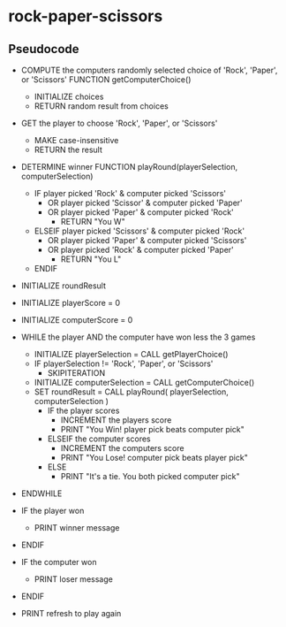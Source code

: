 # rock-paper-scissors

## Pseudocode

* COMPUTE the computers randomly selected choice of 'Rock', 'Paper', or 'Scissors' FUNCTION getComputerChoice()
  * INITIALIZE choices
  * RETURN random result from choices

* GET the player to choose 'Rock', 'Paper', or 'Scissors'
  * MAKE case-insensitive
  * RETURN the result

* DETERMINE winner FUNCTION playRound(playerSelection, computerSelection)
  * IF player picked 'Rock' & computer picked 'Scissors'
    * OR player picked 'Scissor' & computer picked 'Paper'
    * OR player picked 'Paper' & computer picked 'Rock'
      * RETURN "You W"
  * ELSEIF player picked 'Scissors' & computer picked 'Rock'
    * OR player picked 'Paper' & computer picked 'Scissors'
    * OR player picked 'Rock' & computer picked 'Paper'
      * RETURN "You L"
  * ENDIF

* INITIALIZE roundResult
* INITIALIZE playerScore = 0
* INITIALIZE computerScore = 0

* WHILE the player AND the computer have won less the 3 games
  * INITIALIZE playerSelection = CALL getPlayerChoice()
  * IF playerSelection != 'Rock', 'Paper', or 'Scissors'
    * SKIPITERATION
  * INITIALIZE computerSelection = CALL getComputerChoice()
  * SET roundResult = CALL playRound( playerSelection, computerSelection )
    * IF the player scores
      * INCREMENT the players score
      * PRINT "You Win! player pick beats computer pick"
    * ELSEIF the computer scores
      * INCREMENT the computers score
      * PRINT "You Lose! computer pick beats player pick"
    * ELSE
      * PRINT "It's a tie. You both picked computer pick"
* ENDWHILE

* IF the player won
  * PRINT winner message
* ENDIF

* IF the computer won
  * PRINT loser message
* ENDIF

* PRINT refresh to play again